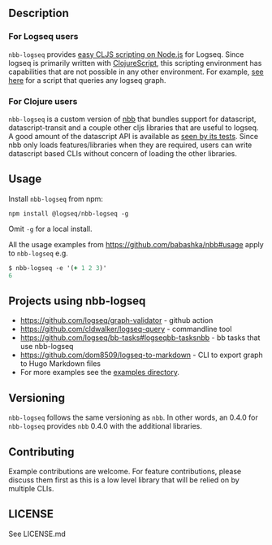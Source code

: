 ## Description
### For Logseq users

`nbb-logseq` provides [easy CLJS scripting on
Node.js](https://github.com/babashka/nbb) for Logseq. Since logseq is primarily
written with [ClojureScript](https://clojurescript.org/), this scripting
environment has capabilities that are not possible in any other environment. For
example, [see here](examples/#query.cljs) for a script that queries any logseq
graph.

### For Clojure users

`nbb-logseq` is a custom version of [nbb](https://github.com/babashka/nbb) that
bundles support for datascript, datascript-transit and a couple other cljs
libraries that are useful to logseq. A good amount of the datascript API is
available as [seen by its
tests](https://github.com/babashka/nbb-features/blob/main/test/features/datascript/test_runner.cljs).
Since nbb only loads features/libraries when they are required, users can write
datascript based CLIs without concern of loading the other libraries.

## Usage

Install `nbb-logseq` from npm:

`npm install @logseq/nbb-logseq -g`

Omit `-g` for a local install.

All the usage examples from https://github.com/babashka/nbb#usage apply to
`nbb-logseq` e.g.

```clojure
$ nbb-logseq -e '(+ 1 2 3)'
6
```

## Projects using nbb-logseq

* https://github.com/logseq/graph-validator - github action
* https://github.com/cldwalker/logseq-query - commandline tool
* https://github.com/logseq/bb-tasks#logseqbb-tasksnbb - bb tasks that use nbb-logseq
* https://github.com/dom8509/logseq-to-markdown - CLI to export graph to Hugo Markdown files
* For more examples see the [examples directory](examples).

## Versioning

`nbb-logseq` follows the same versioning as `nbb`. In other words, an 0.4.0 for
`nbb-logseq` provides `nbb` 0.4.0 with the additional libraries.

## Contributing

Example contributions are welcome. For feature contributions, please discuss
them first as this is a low level library that will be relied on by multiple
CLIs.

## LICENSE

See LICENSE.md
